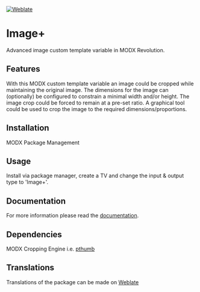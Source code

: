 [![Weblate](https://hosted.weblate.org/widgets/modx-imageplus/-/svg-badge.svg)](https://hosted.weblate.org/engage/modx-imageplus/)

# Image+

Advanced image custom template variable in MODX Revolution.

## Features

With this MODX custom template variable an image could be cropped while
maintaining the original image. The dimensions for the image can (optionally) be
configured to constrain a minimal width and/or height. The image crop could be
forced to remain at a pre-set ratio. A graphical tool could be used to crop the
image to the required dimensions/proportions.

## Installation

MODX Package Management

## Usage

Install via package manager, create a TV and change the input & output type to 'Image+'.

## Documentation

For more information please read the [documentation](https://jako.github.io/ImagePlus/).

## Dependencies

MODX Cropping Engine i.e. [pthumb](https://modx.com/extras/package/pthumb)

## Translations

Translations of the package can be made on [Weblate](https://hosted.weblate.org/engage/modx-imageplus/)
